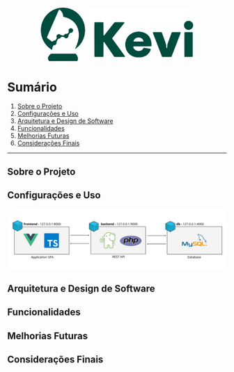 <p align="center"><a href="https://kevi.com.br" target="_blank"><img src="docs/logo-kevi.svg" width="350" alt="Logo Kevi"></a></p>

# Sumário

1. [Sobre o Projeto](#sobre-o-projeto)
2. [Configurações e Uso](#configurações-e-uso)
3. [Arquitetura e Design de Software](#arquitetura-e-design-de-software)
4. [Funcionalidades](#funcionalidades)
5. [Melhorias Futuras](#melhorias-futuras)
5. [Considerações Finais](#considerações-finais)

---

## Sobre o Projeto

## Configurações e Uso

<p style="display: flex; justify-content: center ;background: white; border: 10px solid white; border-radius: 10px" align="center"><img src="docs/arch/containers.png" width="600"  alt="Logo Kevi"></p>

## Arquitetura e Design de Software

<!-- 
<p align="center" style="display: flex; justify-content: center ;background: white; border: 10px solid white; border-radius: 10px">
<img src="docs/arch/clean-arch.png"  width="40%" alt="Logo Kevi"> 
<img src="docs/arch/control-flow.png" width="35%"  alt="Logo Kevi">
</p> -->

## Funcionalidades

## Melhorias Futuras

## Considerações Finais